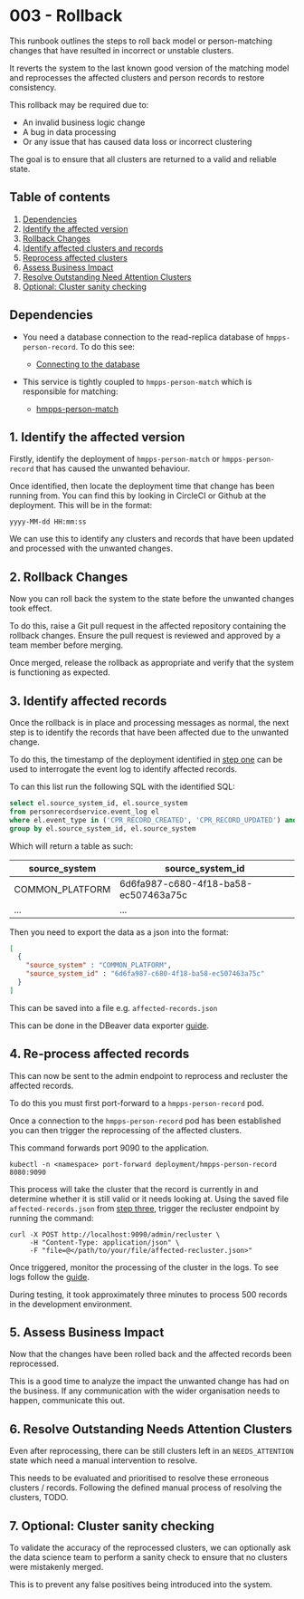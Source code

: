 # 003 - Rollback

This runbook outlines the steps to roll back model or person-matching changes that have resulted in incorrect or unstable clusters.

It reverts the system to the last known good version of the matching model and reprocesses the affected clusters and person records to restore consistency.

This rollback may be required due to:

* An invalid business logic change
* A bug in data processing 
* Or any issue that has caused data loss or incorrect clustering

The goal is to ensure that all clusters are returned to a valid and reliable state.

## Table of contents

1. [Dependencies](#dependencies)
2. [Identify the affected version](#1-identify-the-affected-version)
3. [Rollback Changes](#2-rollback-changes)
4. [Identify affected clusters and records](#3-identify-affected-clusters-and-records)
5. [Reprocess affected clusters](#4-reprocess-affected-clusters)
6. [Assess Business Impact](#5-assess-business-impact)
7. [Resolve Outstanding Need Attention Clusters](#5-assess-business-impact)
8. [Optional: Cluster sanity checking](#7-optional-cluster-sanity-checking)

## Dependencies

* You need a database connection to the read-replica database of `hmpps-person-record`. To do this see:
  * [Connecting to the database](001-Connecting-To-The-Database.md)

* This service is tightly coupled to `hmpps-person-match` which is responsible for matching:
  * [hmpps-person-match](https://github.com/ministryofjustice/hmpps-person-match)

## 1. Identify the affected version

Firstly, identify the deployment of  `hmpps-person-match` or `hmpps-person-record` that has caused the unwanted behaviour. 

Once identified, then locate the deployment time that change has been running from. You can find this by looking in CircleCI or Github at the deployment. This will be in the format:
```
yyyy-MM-dd HH:mm:ss
```

We can use this to identify any clusters and records that have been updated and processed with the unwanted changes.

## 2. Rollback Changes

Now you can roll back the system to the state before the unwanted changes took effect.

To do this, raise a Git pull request in the affected repository containing the rollback changes.
Ensure the pull request is reviewed and approved by a team member before merging.

Once merged, release the rollback as appropriate and verify that the system is functioning as expected.

## 3. Identify affected records

Once the rollback is in place and processing messages as normal, the next step is to identify the 
records that have been affected due to the unwanted change. 

To do this, the timestamp of the deployment identified in [step one](#1-identify-the-affected-version) can be 
used to interrogate the event log to identify affected records.

To can this list run the following SQL with the identified SQL:

```sql
select el.source_system_id, el.source_system
from personrecordservice.event_log el
where el.event_type in ('CPR_RECORD_CREATED', 'CPR_RECORD_UPDATED') and el.event_timestamp >= '<timestamp>'
group by el.source_system_id, el.source_system 
```

Which will return a table as such:

| source_system   | source_system_id                     |
|-----------------|--------------------------------------|
| COMMON_PLATFORM | 6d6fa987-c680-4f18-ba58-ec507463a75c |
| ...             | ...                                  |

Then you need to export the data as a json into the format:

```json
[
  {
    "source_system" : "COMMON_PLATFORM",
    "source_system_id" : "6d6fa987-c680-4f18-ba58-ec507463a75c"
  }
]
```

This can be saved into a file e.g. `affected-records.json`

This can be done in the DBeaver data exporter [guide](https://dbeaver.com/docs/dbeaver/Data-export/).

## 4. Re-process affected records

This can now be sent to the admin endpoint to reprocess and recluster the affected records.

To do this you must first port-forward to a `hmpps-person-record` pod.

Once a connection to the `hmpps-person-record` pod has been established you can then trigger the reprocessing of the affected clusters.

This command forwards port 9090 to the application.

```shell
kubectl -n <namespace> port-forward deployment/hmpps-person-record 8080:9090
```

This process will take the cluster that the record is currently in and determine whether it is still valid or it needs looking at.
Using the saved file `affected-records.json` from [step three](#3-identify-affected-records), trigger the recluster endpoint by running the command:

```shell
curl -X POST http://localhost:9090/admin/recluster \
     -H "Content-Type: application/json" \
     -F "file=@</path/to/your/file/affected-recluster.json>"
```

Once triggered, monitor the processing of the cluster in the logs. To see logs follow the [guide](002-Accessing-The-Logs.md).

During testing, it took approximately three minutes to process 500 records in the development environment.

## 5. Assess Business Impact

Now that the changes have been rolled back and the affected records been reprocessed.

This is a good time to analyze the impact the unwanted change has had on the business.
If any communication with the wider organisation needs to happen, communicate this out.

## 6. Resolve Outstanding Needs Attention Clusters

Even after reprocessing, there can be still clusters left in an `NEEDS_ATTENTION` state which need a manual intervention to resolve.

This needs to be evaluated and prioritised to resolve these erroneous clusters / records. 
Following the defined manual process of resolving the clusters, TODO.

## 7. Optional: Cluster sanity checking

To validate the accuracy of the reprocessed clusters, we can optionally ask the data science team to perform a sanity check to ensure that no clusters were mistakenly merged.

This is to prevent any false positives being introduced into the system.

